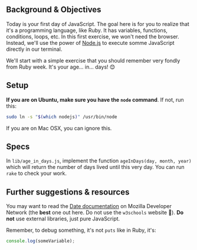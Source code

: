 ## Background & Objectives

Today is your first day of JavaScript. The goal here is for you to realize that it's
a programming language, like Ruby. It has variables, functions, conditions, loops, etc.
In this first exercise, we won't need the browser. Instead, we'll use the power of [Node.js](https://nodejs.org/en/) to execute somme JavaScript directly in our terminal.

We'll start with a simple exercise that you should remember very fondly from Ruby week. It's your age... in... days! 😊

## Setup

**If you are on Ubuntu, make sure you have the `node` command**. If not, run this:

```bash
sudo ln -s "$(which nodejs)" /usr/bin/node
```

If you are on Mac OSX, you can ignore this.

## Specs

In `lib/age_in_days.js`, implement the function `ageInDays(day, month, year)` which will return the number of days lived until this very day. You can run `rake` to check your work.

## Further suggestions & resources

You may want to read the [Date documentation](https://developer.mozilla.org/en-US/docs/Web/JavaScript/Reference/Global_Objects/Date)
on Mozilla Developer Network (the **best** one out here. Do not use the `w3schools` website 💩). **Do not** use external libraries, just pure JavaScript.

Remember, to debug something, it's not `puts` like in Ruby, it's:

```js
console.log(someVariable);
```
